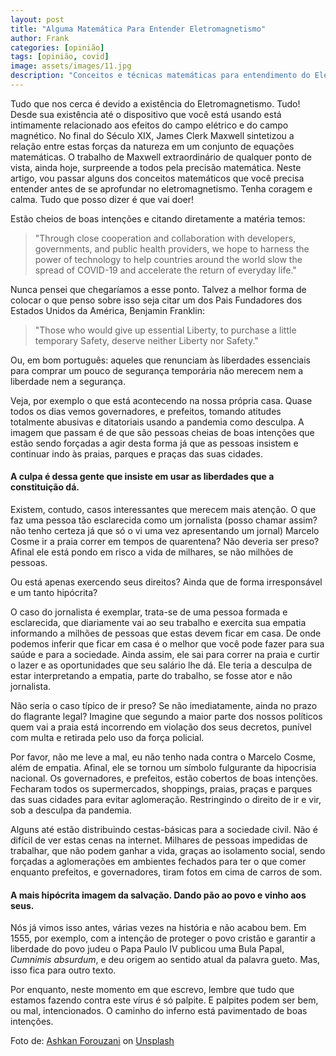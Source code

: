 ```yaml
---
layout: post
title: "Alguma Matemática Para Entender Eletromagnetismo"
author: Frank
categories: [opinião]
tags: [opinião, covid]
image: assets/images/11.jpg
description: "Conceitos e técnicas matemáticas para entendimento do Eletromagnetismo."
---
```


<p> Tudo que nos cerca é devido a existência do Eletromagnetismo. Tudo! Desde sua existência até o dispositivo que você está usando está intimamente relacionado aos efeitos do campo elétrico e do campo magnético. No final do Século XIX, James Clerk Maxwell sintetizou a relação entre estas forças da natureza em um conjunto de equações matemáticas. O trabalho de Maxwell extraordinário de qualquer ponto de vista, ainda hoje, surpreende a todos pela precisão matemática. Neste artigo, vou passar alguns dos conceitos matemáticos que você precisa entender antes de se aprofundar no eletromagnetismo. Tenha coragem e calma. Tudo que posso dizer é que vai doer!</p>

<p>Estão cheios de boas intenções e citando diretamente a matéria temos:</p>
<blockquote> "Through close cooperation and collaboration with developers, governments, and public health providers, we hope to harness the power of technology to help countries around the world slow the spread of COVID-19 and accelerate the return of everyday life."</blockquote>

<p> Nunca pensei que chegaríamos a esse ponto. Talvez a melhor forma de colocar o que penso sobre isso seja citar um dos Pais Fundadores dos Estados Unidos da América, Benjamin Franklin:</p>
   <blockquote> "Those who would give up essential Liberty, to purchase a little temporary Safety,
            deserve neither Liberty nor Safety."</blockquote>

<p> Ou, em bom português: aqueles que renunciam às liberdades essenciais para comprar um pouco de segurança temporária não merecem nem a liberdade nem a segurança.</p>

<p>Veja, por exemplo o que está acontecendo na nossa própria casa. Quase todos os dias vemos governadores, e prefeitos, tomando atitudes totalmente abusivas e ditatoriais usando a pandemia como desculpa. A imagem que passam é de que são pessoas cheias de boas intenções que estão sendo forçadas a agir desta forma já que as pessoas insistem e continuar indo às praias, parques e praças das suas cidades.</p>

<h4>A culpa é dessa gente que insiste em usar as liberdades que a constituição dá.</h4>

<p>Existem, contudo, casos interessantes que merecem mais atenção. O que faz uma pessoa tão esclarecida como um jornalista (posso chamar assim? não tenho certeza já que só o vi uma vez apresentando um jornal) Marcelo Cosme ir a praia correr em tempos de quarentena? Não deveria ser preso? Afinal ele está pondo em risco a vida de milhares, se não milhões de pessoas.</p>

<p>Ou está apenas exercendo seus direitos? Ainda que de forma irresponsável e um tanto hipócrita?</p>

<p>O caso do jornalista é exemplar, trata-se de uma pessoa formada e esclarecida, que diariamente vai ao seu trabalho e exercita sua empatia informando a milhões de pessoas que estas devem ficar em casa. De onde podemos inferir que ficar em casa é o melhor que você pode fazer para sua saúde e para a sociedade. Ainda assim, ele sai para correr na praia e curtir o lazer e as oportunidades que seu salário lhe dá. Ele teria a desculpa de estar interpretando a empatia, parte do trabalho, se fosse ator e não jornalista. </p>

<p>Não seria o caso típico de ir preso? Se não imediatamente, ainda no prazo do flagrante legal? Imagine que segundo a maior parte dos nossos políticos quem vai a praia está incorrendo em violação dos seus decretos, punível com multa e retirada pelo uso da força policial.</p>
          
<p>Por favor, não me leve a mal, eu não tenho nada contra o Marcelo Cosme, além de empatia. Afinal, ele se tornou um símbolo fulgurante da hipocrisia nacional. Os governadores, e prefeitos, estão cobertos de boas intenções. Fecharam todos os supermercados, shoppings, praias, praças e parques das suas cidades para evitar aglomeração. Restringindo o direito de ir e vir, sob a desculpa da pandemia.</p>

<p>Alguns até estão distribuindo cestas-básicas para a sociedade civil. Não é difícil de ver estas cenas na internet. Milhares de pessoas impedidas de trabalhar, que não podem ganhar a vida, graças ao isolamento social, sendo forçadas a aglomerações em ambientes fechados para ter o que comer enquanto prefeitos, e governadores, tiram fotos em cima de carros de som.</p>
   
<h4>A mais hipócrita imagem da salvação. Dando pão ao povo e vinho aos seus.</h4>

<p>Nós já vimos isso antes, várias vezes na história e não acabou bem. Em 1555, por exemplo, com a intenção de proteger o povo cristão e garantir a liberdade do povo judeu o Papa Paulo IV publicou uma Bula Papal, <i>Cumnimis absurdum</i>, e deu origem ao sentido atual da palavra gueto. Mas, isso fica para outro texto. </p>

<p>Por enquanto, neste momento em que escrevo, lembre que tudo que estamos fazendo contra este vírus é só palpite. E palpites podem ser bem, ou mal, intencionados. O caminho do inferno está pavimentado de boas intenções.</p>

<span>Foto de: <a href="https://unsplash.com/@ashkfor121?utm_source=unsplash&amp;utm_medium=referral&amp;utm_content=creditCopyText">Ashkan Forouzani</a> on <a href="https://unsplash.com/s/photos/covid?utm_source=unsplash&amp;utm_medium=referral&amp;utm_content=creditCopyText">Unsplash</a></span>
